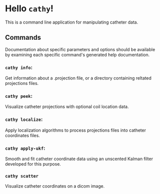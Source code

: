 # Hello `cathy`!

This is a command line application for manipulating catheter data.

## Commands

Documentation about specific parameters and options should be available by examining each specific command's generated help documentation.

### `cathy info`:
Get information about a .projection file, or a directory containing reltated projections files.

### `cathy peek`:
Visualize catheter projections with optional coil location data.

### `cathy localize`:
Apply localization algorithms to process projections files into catheter coordinates files.

### `cathy apply-ukf`:
Smooth and fit catheter coordinate data using an unscented Kalman filter developed for this purpose.

### `cathy scatter`
Visualize catheter coordinates on a dicom image.